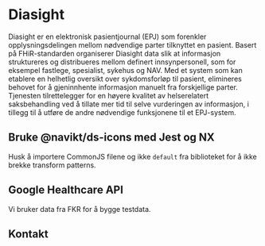 # Diasight
Diasight er en elektronisk pasientjournal (EPJ) som forenkler opplysningsdelingen mellom nødvendige 
parter tilknyttet en pasient. Basert på FHiR-standarden organiserer Diasight data slik at informasjon 
struktureres og distribueres mellom definert innsynpersonell, som for eksempel fastlege, spesialist, 
sykehus og NAV. Med et system som kan etablere en helhetlig oversikt over sykdomsforløp til pasient, 
elimineres behovet for å gjeninnhente informasjon manuelt fra forskjellige parter. Tjenesten tilrettelegger 
for en høyere kvalitet av helserelatert saksbehandling ved å tillate mer tid til selve vurderingen av 
informasjon, i tillegg til å utføre de andre nødvendige funksjonene til et EPJ-system.

## Bruke @navikt/ds-icons med Jest og NX
Husk å importere CommonJS filene og ikke `default` fra biblioteket for å ikke brekke transform patterns. 


## Google Healthcare API
Vi bruker data fra FKR for å bygge testdata. 


## Kontakt


